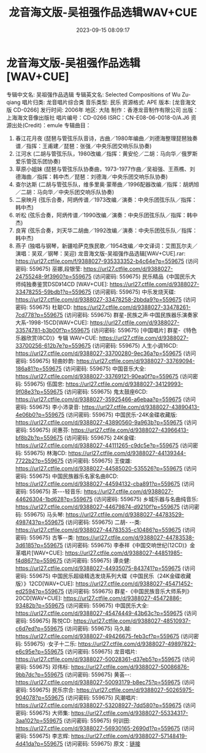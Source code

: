 ﻿---
title: 龙音海文版-吴祖强作品选辑WAV+CUE
date: 2023-09-15 08:09:17
categories: 古典音乐、新世纪、纯音雅乐
tags: 纯音雅乐
---
# 龙音海文版-吴祖强作品选辑[WAV+CUE]

专辑中文名: 吴祖强作品选辑
专辑英文名: Selected Compositions of Wu Zu-qiang
唱片归类: 龙音唱片综合类
音乐类型: 民乐
资源格式: APE
版本: [龙音海文版 CD-0266]
发行时间: 2006年
地区: 大陆
制作：香港龙音制作有限公司
出版：上海海文音像出版社
唱片编号：CD-0266
ISRC：CN-E08-06-0018-0/A.J6
资源出处(Credit)：emule
专辑曲目：
01. 春江花月夜
(琵琶与管弦乐队音诗，古曲／1980年编曲／刘德海整理琵琶独奏谱／指挥：王甫建／琵琶：张强／中央乐团交响乐队协奏)
02. 江河水 (二胡与管弦乐队，1980改编／指挥：黄安伦／二胡：马向华／俄罗斯爱乐管弦乐团协奏)
03. 草原小姐妹
(琵琶与管弦乐队协奏曲，1973-1977作曲／吴祖强、王燕樵、刘德海曲／指挥：韩中杰／琵琶：刘德海／中央乐团交响乐队协奏)
04. 查尔达斯
(二胡与管弦乐队，维多里奥·蒙蒂曲／1996配器改编／指挥：胡炳旭／二胡：马向华／中央乐团交响乐队协奏)
05. 二泉映月 (弦乐合奏，阿炳传谱／1973改编／演奏：中央乐团弦乐队／指挥：韩中杰)
06. 听松 (弦乐合奏，阿炳传谱／1990改编／演奏：中央乐团弦乐队／指挥：韩中杰)
07. 良宵 (弦乐合奏，刘天华二胡曲／1992改编／演奏：中央乐团弦乐队／指挥：韩中杰)
08. 燕子 (独唱与钢琴，新疆哈萨克族民歌／1954改编／中文译词：艾图瓦尔夫／演唱：吴双／钢琴：吴迎)
龙音海文版-吴祖强作品选辑[WAV+CUE].rar: https://url27.ctfile.com/f/9388027-935333352-b4c64e?p=559675
(访问密码: 559675)
巫娜,段银莹: https://url27.ctfile.com/d/9388027-24755248-9f3960?p=559675
(访问密码: 559675)
民乐精品《中国民乐大师纯独奏鉴赏DSD》14CD [WAV+CUE]: https://url27.ctfile.com/d/9388027-33478255-59bdb1?p=559675
(访问密码: 559675)
中乐发烧天碟: https://url27.ctfile.com/d/9388027-33478258-2bbda9?p=559675
(访问密码: 559675)
杜聪CD: https://url27.ctfile.com/d/9388027-33478261-7cd778?p=559675
(访问密码: 559675)
群星-民族之声·中国民族器乐演奏家大系-1998-15CD[WAV+CUE]: https://url27.ctfile.com/d/9388027-33574781-b3b00f?p=559675
(访问密码: 559675)
[中国唱片] 群星-《特色乐器欣赏(8CD)》专辑 WAV+CUE: https://url27.ctfile.com/d/9388027-33700256-612b7e?p=559675
(访问密码: 559675)
人生小调16CD: https://url27.ctfile.com/d/9388027-33700280-9ec36a?p=559675
(访问密码: 559675)
轻曲妙韵: https://url27.ctfile.com/d/9388027-33769094-186a81?p=559675
(访问密码: 559675)
中国音乐大全: https://url27.ctfile.com/d/9388027-33769121-90ea0f?p=559675
(访问密码: 559675)
伍国忠: https://url27.ctfile.com/d/9388027-34129993-9f08e3?p=559675
(访问密码: 559675)
鬼太鼓座6CD: https://url27.ctfile.com/d/9388027-35925466-a6ebaa?p=559675
(访问密码: 559675)
李小沛录音: https://url27.ctfile.com/d/9388027-43890413-4e06b0?p=559675
(访问密码: 559675)
中国民乐-24K金碟收藏版: https://url27.ctfile.com/d/9388027-43890560-9a963b?p=559675
(访问密码: 559675)
闵惠芬: https://url27.ctfile.com/d/9388027-43966413-bf8b2b?p=559675
(访问密码: 559675)
24K金碟: https://url27.ctfile.com/d/9388027-44111265-c9dc5e?p=559675
(访问密码: 559675)
林海CD: https://url27.ctfile.com/d/9388027-44139344-7722b2?p=559675
(访问密码: 559675)
王俊雄: https://url27.ctfile.com/d/9388027-44585020-535526?p=559675
(访问密码: 559675)
中国民族器乐名家名曲8CD: https://url27.ctfile.com/d/9388027-44594132-cba891?p=559675
(访问密码: 559675)
茶---轻音乐: https://url27.ctfile.com/d/9388027-44626304-1bd628?p=559675
(访问密码: 559675)
乡城乐器与名曲纯音乐: https://url27.ctfile.com/d/9388027-44679874-d9210f?p=559675
(访问密码: 559675)
马头琴: https://url27.ctfile.com/d/9388027-44783529-498743?p=559675
(访问密码: 559675)
二胡- --类: https://url27.ctfile.com/d/9388027-44783535-c10486?p=559675
(访问密码: 559675)
古筝--类: https://url27.ctfile.com/d/9388027-44783538-3d6185?p=559675
(访问密码: 559675)
李泰祥《中国交响世纪(12CD)》金革唱片[WAV+CUE]: https://url27.ctfile.com/d/9388027-44851985-f4d867?p=559675
(访问密码: 559675)
谭炎健: https://url27.ctfile.com/d/9388027-44935075-843741?p=559675
(访问密码: 559675)
中国民乐超级精选发烧系列大碟《中国民乐（24K金碟收藏版）》12CD[WAV+CUE]: https://url27.ctfile.com/d/9388027-45471452-ed2594?p=559675
(访问密码: 559675)
群星-《中国民族音乐大师系列》20CD[WAV+CUE]: https://url27.ctfile.com/d/9388027-45472886-93482b?p=559675
(访问密码: 559675)
中国民乐大全: https://url27.ctfile.com/d/9388027-45474449-43b63c?p=559675
(访问密码: 559675)
陈悦CD: https://url27.ctfile.com/d/9388027-48510937-c6d7ed?p=559675
(访问密码: 559675)
马久越: https://url27.ctfile.com/d/9388027-49426675-feb3cf?p=559675
(访问密码: 559675)
·女子十二乐: https://url27.ctfile.com/d/9388027-49897822-e6c95e?p=559675
(访问密码: 559675)
龙音唱片: https://url27.ctfile.com/d/9388027-50028361-d37eb5?p=559675
(访问密码: 559675)
邓伟标: https://url27.ctfile.com/d/9388027-50086876-9bb7dc?p=559675
(访问密码: 559675)
黄荟--: https://url27.ctfile.com/d/9388027-50093179-b8ec75?p=559675
(访问密码: 559675)
民乐宗合: https://url27.ctfile.com/d/9388027-50265975-904078?p=559675
(访问密码: 559675)
风潮唱片: https://url27.ctfile.com/d/9388027-53208927-7dd580?p=559675
(访问密码: 559675)
大师集: https://url27.ctfile.com/d/9388027-55334317-3aa102?p=559675
(访问密码: 559675)
何训田: https://url27.ctfile.com/d/9388027-56930165-2690d1?p=559675
(访问密码: 559675)
李志辉: https://url27.ctfile.com/d/9388027-57148419-4d41da?p=559675
(访问密码: 559675)
原文：[链接](https://blog.sina.com.cn/s/blog_1647c7e76010313fz.html)